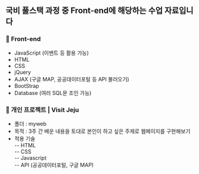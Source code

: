 
## 국비 풀스택 과정 중 Front-end에 해당하는 수업 자료입니다

### :art: Front-end
- JavaScript (이벤트 등 활용 가능)
- HTML 
- CSS
- jQuery
- AJAX (구글 MAP, 공공데이터포털 등 API 불러오기)
- BootStrap
- Database (여러 SQL문 조인 가능)

### :seedling: 개인 프로젝트 | Visit Jeju
- 폴더 : myweb
- 목적 : 3주 간 배운 내용을 토대로 본인이 하고 싶은 주제로 웹페이지를 구현해보기 
- 적용 기술 <br/>
-- HTML <br/>
-- CSS <br/>
-- Javascript <br/>
-- API (공공데이터포털, 구글 MAP)
